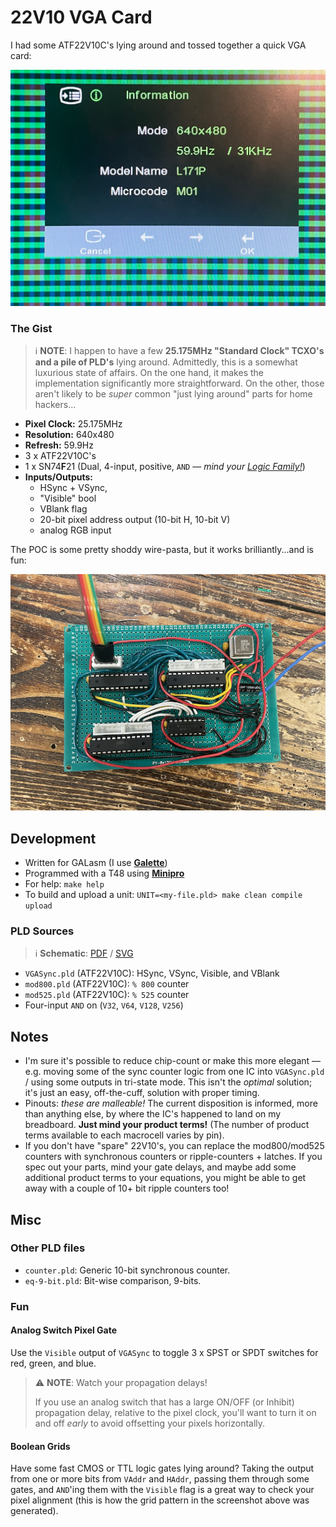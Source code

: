 # 22V10 VGA Card

I had some ATF22V10C's lying around and tossed together a quick VGA card:

![640x480 VGA Screenshot](./doc/VGA-22V10-Screenshot.png)


### The Gist

> :information_source: **NOTE**: I happen to have a few **25.175MHz "Standard
> Clock" TCXO's and a pile of PLD's** lying around. Admittedly, this is a
> somewhat luxurious state of affairs. On the one hand, it makes the
> implementation significantly more straightforward. On the other, those aren't
> likely to be _super_ common "just lying around" parts for home hackers...


 - **Pixel Clock:** 25.175MHz
 - **Resolution:** 640x480
 - **Refresh:** 59.9Hz
 - 3 x ATF22V10C's
 - 1 x SN74**F**21 (Dual, 4-input, positive, `AND` — _mind your [Logic Family!](https://en.wikipedia.org/wiki/Logic_family#Monolithic_integrated_circuit_logic_families_compared)_)
 - **Inputs/Outputs:**
     - HSync + VSync,
     - "Visible" bool
     - VBlank flag
     - 20-bit pixel address output (10-bit H, 10-bit V)
     - analog RGB input

The POC is some pretty shoddy wire-pasta, but it works brilliantly...and is fun:

![Gnarly, VGA, Perfboard Pasta](./doc/VGA-22V10-Perfboard.png)

## Development

 - Written for GALasm (I use **[Galette](https://github.com/simon-frankau/galette)**)
 - Programmed with a T48 using **[Minipro](https://gitlab.com/DavidGriffith/minipro)**
 - For help: `make help`
 - To build and upload a unit: `UNIT=<my-file.pld> make clean compile upload`

### PLD Sources

> :information_source: **Schematic**: [PDF](./doc/22V10C-VGA-Card.pdf) / [SVG](./doc/22V10C-VGA-Card.svg)

 - `VGASync.pld` (ATF22V10C): HSync, VSync, Visible, and VBlank
 - `mod800.pld` (ATF22V10C): `% 800` counter
 - `mod525.pld` (ATF22V10C): `% 525` counter
 - Four-input `AND` on (`V32`, `V64`, `V128`, `V256`)

## Notes

 - I'm sure it's possible to reduce chip-count or make this more elegant — e.g. moving some of the sync
   counter logic from one IC into `VGASync.pld` / using some outputs in
   tri-state mode. This isn't the _optimal_ solution; it's just an easy,
   off-the-cuff, solution with proper timing.
 - Pinouts: _these are malleable!_ The current disposition is informed, more than
   anything else, by where the IC's happened to land on my breadboard.
   **Just mind your product terms!** (The number of product terms available to each
   macrocell varies by pin).
 - If you don't have "spare" 22V10's, you can replace the mod800/mod525 counters
   with synchronous counters or ripple-counters + latches. If you spec out your
   parts, mind your gate delays, and maybe add some additional product terms
   to your equations, you might be able to get away with a couple of 10+ bit
   ripple counters too!

## Misc

### Other PLD files

 - `counter.pld`: Generic 10-bit synchronous counter.
 - `eq-9-bit.pld`: Bit-wise comparison, 9-bits.

### Fun

#### Analog Switch Pixel Gate

Use the `Visible` output of `VGASync` to toggle 3 x SPST or SPDT switches for
red, green, and blue.

> :warning: **NOTE**: Watch your propagation delays!
>    
> If you use an analog switch that has a large ON/OFF (or Inhibit)
> propagation delay, relative to the pixel clock, you'll want to turn it
> on and off <i>early</i> to avoid offsetting your pixels horizontally.

#### Boolean Grids

Have some fast CMOS or TTL logic gates lying around? Taking the output from one
or more bits from `VAddr` and `HAddr`, passing them through some gates, and
`AND`'ing them with the `Visible` flag is a great way to check your pixel
alignment (this is how the grid pattern in the screenshot above was generated).

